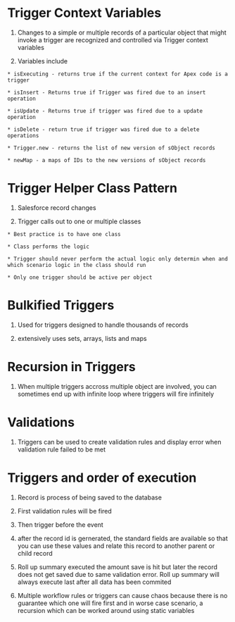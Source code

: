# Trigger Context Variables
  
  1. Changes to a simple or multiple records of a particular object that might invoke a trigger are recognized and controlled via Trigger context variables

  2. Variables include 

    * isExecuting - returns true if the current context for Apex code is a trigger

    * isInsert - Returns true if Trigger was fired due to an insert operation 

    * isUpdate - Returns true if trigger was fired due to a update operation 

    * isDelete - return true if trigger was fired due to a delete operations

    * Trigger.new - returns the list of new version of sObject records 

    * newMap - a maps of IDs to the new versions of sObject records 

# Trigger Helper Class Pattern 

  1. Salesforce record changes 

  2. Trigger calls out to one or multiple classes 

    * Best practice is to have one class 

    * Class performs the logic 
  
    * Trigger should never perform the actual logic only determin when and which scenario logic in the class should run

    * Only one trigger should be active per object  

# Bulkified Triggers 

  1. Used for triggers designed to handle thousands of records 

  2. extensively uses sets, arrays, lists and maps 

# Recursion in Triggers 

  1. When multiple triggers accross multiple object are involved, you can sometimes end up with infinite loop where triggers will fire infinitely

# Validations 

  1. Triggers can be used to create validation rules and display error when validation rule failed to be met 

# Triggers and order of execution 

  1. Record is process of being saved to the database 

  2. First validation rules will be fired 

  3. Then trigger before the event 

  4. after the record id is gernerated, the standard fields are available so that you can use these values and relate this record to another parent or child record 

  5. Roll up summary executed the amount save is hit but later the record does not get saved due to same validation error. Roll up summary will always execute last after all data has been commited 

  6. Multiple workflow rules or triggers can cause chaos because there is no guarantee which one will fire first and in worse case scenario, a recursion which can be worked around using static variables